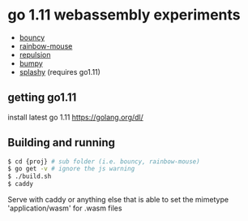 # go 1.11 webassembly experiments

* [bouncy](https://stdiopt.github.io/gowasm-experiments/bouncy)
* [rainbow-mouse](https://stdiopt.github.io/gowasm-experiments/rainbow-mouse)
* [repulsion](https://stdiopt.github.io/gowasm-experiments/repulsion)
* [bumpy](https://stdiopt.github.io/gowasm-experiments/bumpy)
* [splashy](https://stdiopt.github.io/gowasm-experiments/splashy)
  (requires go1.11)

## getting go1.11

install latest go 1.11 https://golang.org/dl/

## Building and running

```sh
$ cd {proj} # sub folder (i.e. bouncy, rainbow-mouse)
$ go get -v # ignore the js warning
$ ./build.sh
$ caddy
```

Serve with caddy or anything else that is able to set the mimetype
'application/wasm' for .wasm files
